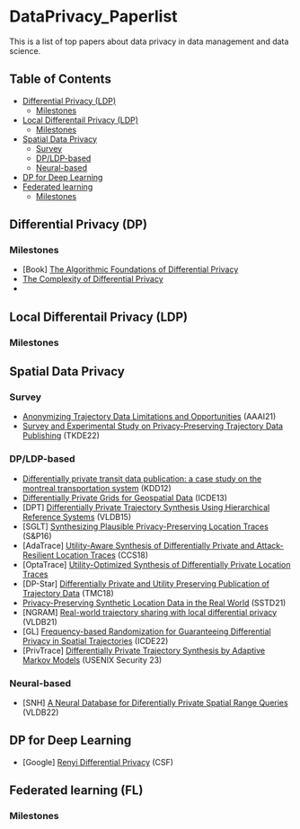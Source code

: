 # DataPrivacy_Paperlist

This is a list of top papers about data privacy in data management and data science.

## Table of Contents

- [Differential Privacy (LDP)](#differential-privacy-ldp)
  - [Milestones](#milestones)
- [Local Differentail Privacy (LDP)](#local-differentail-privacy-ldp)
  - [Milestones](#milestones-1)
- [Spatial Data Privacy](#spatial-data-privacy)
  - [Survey](#survey)
  - [DP/LDP-based](#dp/ldp-based)
  - [Neural-based](#neural-based)
- [DP for Deep Learning](#dp-for-deep-learning)
- [Federated learning](#federated-learning)
  - [Milestones](#milestones-2)




## Differential Privacy (DP)

### Milestones

* [Book] [The Algorithmic Foundations of Differential Privacy](https://www.cis.upenn.edu/~aaroth/Papers/privacybook.pdf)
* [The Complexity of Differential Privacy](https://salil.seas.harvard.edu/publications/complexity-differential-privacy)
* 



## Local Differentail Privacy (LDP)

### Milestones


## Spatial Data Privacy

### Survey

* [Anonymizing Trajectory Data Limitations and Opportunities](https://aaai-ppai22.github.io/files/25.pdf) (AAAI21)
* [Survey and Experimental Study on Privacy-Preserving Trajectory Data Publishing](https://ieeexplore.ieee.org/document/9772978/) (TKDE22)

### DP/LDP-based

*  [Differentially private transit data publication: a case study on the montreal transportation system](https://dl.acm.org/doi/10.1145/2339530.2339564) (KDD12)
*  [Differentially Private Grids for Geospatial Data](https://arxiv.org/pdf/1209.1322) (ICDE13)
*  [DPT] [Differentially Private Trajectory Synthesis Using Hierarchical Reference Systems](http://www.vldb.org/pvldb/vol8/p1154-he.pdf) (VLDB15)
*  [SGLT] [Synthesizing Plausible Privacy-Preserving Location Traces](https://vbinds.ch/sites/default/files/PDFs/SP16-Bindschaedler-Synthesizing.pdf) (S&P16)
*  [AdaTrace] [Utility-Aware Synthesis of Differentially Private and Attack-Resilient Location Traces](https://dl.acm.org/doi/10.1145/3243734.3243741) (CCS18)
*  [OptaTrace] [Utility-Optimized Synthesis of Differentially Private Location Traces](https://ieeexplore.ieee.org/document/9325413)
*  [DP-Star]  [Differentially Private and Utility Preserving Publication of Trajectory Data](https://ieeexplore.ieee.org/abstract/document/8481494) (TMC18)
*  [Privacy-Preserving Synthetic Location Data in the Real World](https://arxiv.org/abs/2108.02089) (SSTD21)
*  [NGRAM]  [Real-world trajectory sharing with local differential privacy](https://dl.acm.org/doi/10.14778/3476249.3476280) (VLDB21)
*  [GL] [Frequency-based Randomization for Guaranteeing Differential Privacy in Spatial Trajectories](https://ieeexplore.ieee.org/document/9835666/) (ICDE22)
*  [PrivTrace]  [Differentially Private Trajectory Synthesis by Adaptive Markov Models](https://arxiv.org/abs/2210.00581) (USENIX Security 23)

### Neural-based

* [SNH] [A Neural Database for Diferentially Private Spatial Range Queries](https://arxiv.org/abs/2108.01496) (VLDB22)


## DP for Deep Learning

* [Google] [Renyi Differential Privacy](https://arxiv.org/abs/1702.07476) (CSF)


## Federated learning (FL)

### Milestones